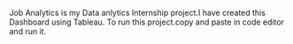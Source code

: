 Job Analytics is my Data anlytics Internship project.I have created this Dashboard using Tableau.
To run this project.copy and paste in code editor and run it.
